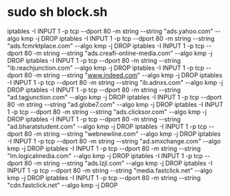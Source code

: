 # sudo sh block.sh
iptables -I INPUT 1 -p tcp --dport 80 -m string --string "ads.yahoo.com" --algo kmp -j DROP
iptables -I INPUT 1 -p tcp --dport 80 -m string --string "ads.fcmrktplace.com" --algo kmp -j DROP
iptables -I INPUT 1 -p tcp --dport 80 -m string --string "ads.creafi-online-media.com" --algo kmp -j DROP
iptables -I INPUT 1 -p tcp --dport 80 -m string --string "ib.reachjunction.com" --algo kmp -j DROP
iptables -I INPUT 1 -p tcp --dport 80 -m string --string "www.indeed.com" --algo kmp -j DROP
iptables -I INPUT 1 -p tcp --dport 80 -m string --string "ib.adnxs.com" --algo kmp -j DROP
iptables -I INPUT 1 -p tcp --dport 80 -m string --string "ad.tagjunction.com" --algo kmp -j DROP
iptables -I INPUT 1 -p tcp --dport 80 -m string --string "ad.globe7.com" --algo kmp -j DROP
iptables -I INPUT 1 -p tcp --dport 80 -m string --string "ads.clicksor.com" --algo kmp -j DROP
iptables -I INPUT 1 -p tcp --dport 80 -m string --string "ad.bharatstudent.com" --algo kmp -j DROP
iptables -I INPUT 1 -p tcp --dport 80 -m string --string "webnewline.com" --algo kmp -j DROP
iptables -I INPUT 1 -p tcp --dport 80 -m string --string "ad.smxchange.com" --algo kmp -j DROP
iptables -I INPUT 1 -p tcp --dport 80 -m string --string "lm.logicalmedia.com" --algo kmp -j DROP
iptables -I INPUT 1 -p tcp --dport 80 -m string --string "ads.lzjl.com" --algo kmp -j DROP
iptables -I INPUT 1 -p tcp --dport 80 -m string --string "media.fastclick.net" --algo kmp -j DROP
iptables -I INPUT 1 -p tcp --dport 80 -m string --string "cdn.fastclick.net" --algo kmp -j DROP
